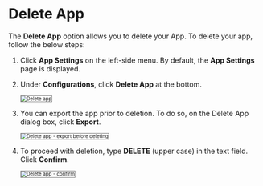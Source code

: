 # Delete App

The **Delete App** option allows you to delete your App. To delete your app, follow the below steps:

1. Click **App Settings** on the left-side menu. By default, the **App Settings** page is displayed.
2. Under **Configurations**, click **Delete App** at the bottom.  

    <img src="../images/delete-app-img1.png" alt="Delete app" title="Delete app" style="border:1px solid gray; zoom:70%;">

3. You can export the app prior to deletion. To do so, on the Delete App dialog box, click **Export**.  

    <img src="../images/delete-app-img2.png" alt="Delete app - export before deleting" title="Delete app - export before deleting" style="border:1px solid gray; zoom:70%;">

4. To proceed with deletion, type **DELETE** (upper case) in the text field. Click **Confirm**.  

    <img src="../images/delete-app-img3.png" alt="Delete app - confirm" title="Delete app - confirm" style="border:1px solid gray; zoom:70%;">